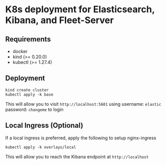 # K8s deployment for Elasticsearch, Kibana, and Fleet-Server

## Requirements

- docker
- kind (>= 0.20.0)
- kubectl (>= 1.27.4)

## Deployment

```
kind create cluster
kubectl apply -k base
```

This will allow you to visit `http://localhost:5601` using username: `elastic` password: `changeme` to login

## Local Ingress (Optional)

If a local ingress is preferred, apply the following to setup nginx-ingress

```
kubectl apply -k overlays/local
```

This will allow you to reach the Kibana endpoint at `http://localhost`
